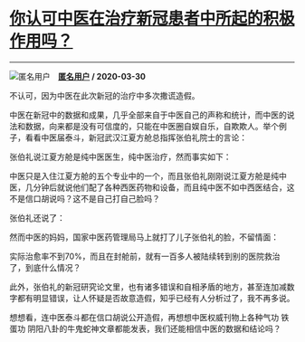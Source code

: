 # [你认可中医在治疗新冠患者中所起的积极作用吗？](https://www.zhihu.com/answer/1114344716)

---------------------------------------------------------------------

![匿名用户](https://pic2.zhimg.com/aadd7b895.jpg?source=1940ef5c "匿名用户")&emsp;**[匿名用户](https://www.zhihu.com/people/) / 2020-03-30**

不认可，因为中医在此次新冠的治疗中多次撒谎造假。

中医在新冠中的数据和成果，几乎全部来自于中医自己的声称和统计，而中医的说法和数据，向来都是没有可信度的，只能在中医圈自娱自乐，自欺欺人。举个例子，看看中医届泰斗，新冠武汉江夏方舱总指挥张伯礼院士的言论：


张伯礼说江夏方舱是纯中医医生，纯中医治疗，然而事实如下：



中医只是入住江夏方舱的五个专业中的一个，而且张伯礼刚刚说江夏方舱是纯中医，几分钟后就说他们配了各种西医药物和设备，而且纯中医不如中西医结合，这不是信口胡说吗？这不是自己打自己脸吗？

张伯礼还说了：


然而中医的妈妈，国家中医药管理局马上就打了儿子张伯礼的脸，不留情面：


实际治愈率不到70%，而且在封舱前，就有一百多人被陆续转到别的医院救治了，到底什么情况？


此外，张伯礼的新冠研究论文里，也有诸多错误和自相矛盾的地方，甚至连加减数字都有明显错误，让人怀疑是否故意造假，知乎已经有人分析过了，我不再多说。

想想看，连中医泰斗都在信口胡说公开造假，再想想中医权威刊物上各种气功 铁蛋功 阴阳八卦的牛鬼蛇神文章都能发表，我们还能相信中医的数据和结论吗？


